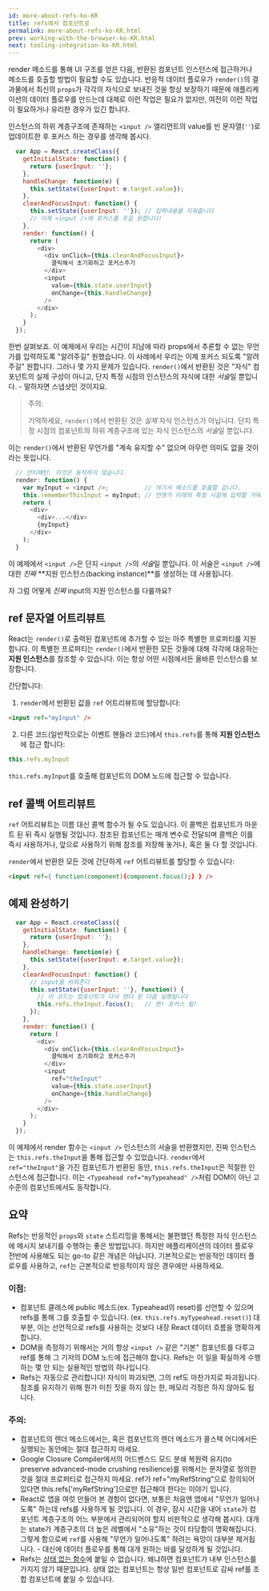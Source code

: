 ```yaml
---
id: more-about-refs-ko-KR
title: refs에서 컴포넌트로
permalink: more-about-refs-ko-KR.html
prev: working-with-the-browser-ko-KR.html
next: tooling-integration-ko-KR.html
---
```

render 메소드를 통해 UI 구조를 얻은 다음, 반환된 컴포넌트 인스턴스에 접근하거나 메소드를 호출할 방법이 필요할 수도 있습니다. 반응적 데이터 플로우가 `render()`의 결과물에서 최신의 `props`가 각각의 자식으로 보내진 것을 항상 보장하기 때문에 애플리케이션의 데이터 플로우를 만드는데 대체로 이런 작업은 필요가 없지만, 여전히 이런 작업이 필요하거나 유리한 경우가 있긴 합니다.

인스턴스의 하위 계층구조에 존재하는 `<input />` 엘리먼트의 value를 빈 문자열(`''`)로 업데이트한 후 포커스 하는 경우를 생각해 봅시다.

```javascript
  var App = React.createClass({
    getInitialState: function() {
      return {userInput: ''};
    },
    handleChange: function(e) {
      this.setState({userInput: e.target.value});
    },
    clearAndFocusInput: function() {
      this.setState({userInput: ''}); // 입력내용을 지워줍니다
      // 이제 <input />에 포커스를 주길 원합니다!
    },
    render: function() {
      return (
        <div>
          <div onClick={this.clearAndFocusInput}>
            클릭해서 초기화하고 포커스주기
          </div>
          <input
            value={this.state.userInput}
            onChange={this.handleChange}
          />
        </div>
      );
    }
  });
```


한번 살펴보죠. 이 예제에서 우리는 시간이 지남에 따라 props에서 추론할 수 없는 무언가를 입력하도록 "알려주길" 원했습니다. 이 사례에서 우리는 이제 포커스 되도록 "알려주길" 원합니다. 그러나 몇 가지 문제가 있습니다. `render()`에서 반환된 것은 "자식" 컴포넌트의 실제 구성이 아니고, 단지 특정 시점의 인스턴스의 자식에 대한 *서술*일 뿐입니다. - 말하자면 스냅샷인 것이지요.

> 주의:
>
> 기억하세요, `render()`에서 반환된 것은 *실제* 자식 인스턴스가 아닙니다. 단지 특정 시점의 컴포넌트의 하위 계층구조에 있는 자식 인스턴스의 *서술*일 뿐입니다.


이는 `render()`에서 반환된 무언가를 "계속 유지할 수" 없으며 아무런 의미도 없을 것이라는 뜻입니다.

```javascript
  // 안티패턴: 이것은 동작하지 않습니다.
  render: function() {
    var myInput = <input />;          // 여기서 메소드를 호출할 겁니다.
    this.rememberThisInput = myInput; // 언젠가 미래의 특정 시점에 입력할 거에요! YAY!
    return (
      <div>
        <div>...</div>
        {myInput}
      </div>
    );
  }
```

이 예제에서 `<input />`은 단지 `<input />`의 *서술*일 뿐입니다. 이 서술은 `<input />`에 대한 *진짜* **지원 인스턴스(backing instance)**를 생성하는 데 사용됩니다.

자 그럼 어떻게 *진짜* input의 지원 인스턴스를 다룰까요?

## ref 문자열 어트리뷰트

React는 `render()`로 출력된 컴포넌트에 추가할 수 있는 아주 특별한 프로퍼티를 지원합니다. 이 특별한 프로퍼티는 `render()`에서 반환한 모든 것들에 대해 각각에 대응하는 **지원 인스턴스**를 참조할 수 있습니다. 이는 항상 어떤 시점에서든 올바른 인스턴스를 보장합니다.


간단합니다:

1. `render`에서 반환된 값을 `ref` 어트리뷰트에 할당합니다:

  ```html
  <input ref="myInput" />
  ```

2. 다른 코드(일반적으로는 이벤트 핸들러 코드)에서 `this.refs`를 통해 **지원 인스턴스**에 접근 합니다:

  ```javascript
  this.refs.myInput
  ```

  `this.refs.myInput`를 호출해 컴포넌트의 DOM 노드에 접근할 수 있습니다.

## ref 콜백 어트리뷰트

`ref` 어트리뷰트는 이름 대신 콜백 함수가 될 수도 있습니다. 이 콜백은 컴포넌트가 마운트 된 뒤 즉시 실행될 것입니다. 참조된 컴포넌트는 매개 변수로 전달되며 콜백은 이를 즉시 사용하거나, 앞으로 사용하기 위해 참조를 저장해 놓거나, 혹은 둘 다 할 것입니다.

`render`에서 반환한 모든 것에 간단하게 `ref` 어트리뷰트를 할당할 수 있습니다:

  ```html
  <input ref={ function(component){component.focus();} } />
  ```

## 예제 완성하기

```javascript
  var App = React.createClass({
    getInitialState: function() {
      return {userInput: ''};
    },
    handleChange: function(e) {
      this.setState({userInput: e.target.value});
    },
    clearAndFocusInput: function() {
      // input을 비워준다
      this.setState({userInput: ''}, function() {
        // 이 코드는 컴포넌트가 다시 렌더 된 다음 실행됩니다
        this.refs.theInput.focus();   // 짠! 포커스 됨!
      });
    },
    render: function() {
      return (
        <div>
          <div onClick={this.clearAndFocusInput}>
            클릭해서 초기화하고 포커스주기
          </div>
          <input
            ref="theInput"
            value={this.state.userInput}
            onChange={this.handleChange}
          />
        </div>
      );
    }
  });
```

이 예제에서 render 함수는 `<input />` 인스턴스의 서술을 반환했지만, 진짜 인스턴스는 `this.refs.theInput`을 통해 접근할 수 있었습니다. `render`에서 `ref="theInput"`을 가진 컴포넌트가 반환된 동안, `this.refs.theInput`은 적절한 인스턴스에 접근합니다. 이는 `<Typeahead ref="myTypeahead" />`처럼 DOM이 아닌 고수준의 컴포넌트에서도 동작합니다.


## 요약

Refs는 반응적인 `props`와 `state` 스트리밍을 통해서는 불편했던 특정한 자식 인스턴스에 메시지 보내기를 수행하는 좋은 방법입니다. 하지만 애플리케이션의 데이터 플로우 전반에 사용해도 되는 go-to 같은 개념은 아닙니다. 기본적으로는 반응적인 데이터 플로우를 사용하고, `ref`는 근본적으로 반응적이지 않은 경우에만 사용하세요.

### 이점:

- 컴포넌트 클래스에 public 메소드(ex. Typeahead의 reset)를 선언할 수 있으며 refs를 통해 그를 호출할 수 있습니다. (ex. `this.refs.myTypeahead.reset()`) 대부분, 이는 선언적으로 refs를 사용하는 것보다 내장 React 데이터 흐름을 명확하게 합니다.
- DOM을 측정하기 위해서는 거의 항상 `<input />` 같은 "기본" 컴포넌트를 다루고 ref를 통해 그 기저의 DOM 노드에 접근해야 합니다. Refs는 이 일을 확실하게 수행하는 몇 안 되는 실용적인 방법의 하나입니다.
- Refs는 자동으로 관리합니다! 자식이 파괴되면, 그의 ref도 마찬가지로 파괴됩니다. 참조를 유지하기 위해 뭔가 미친 짓을 하지 않는 한, 메모리 걱정은 하지 않아도 됩니다.

### 주의:

- 컴포넌트의 렌더 메소드에서는, 혹은 컴포넌트의 렌더 메소드가 콜스택 어디에서든 실행되는 동안에는 절대 접근하지 마세요.
- Google Closure Compiler에서의 어드벤스드 모드 분쇄 복원력 유지(to preserve advanced-mode crushing resilience)를 위해서는 문자열로 정의한 것을 절대 프로퍼티로 접근하지 마세요. ref가 ref="myRefString"으로 정의되어 있다면 this.refs['myRefString']으로만 접근해야 한다는 이야기 입니다.
- React로 앱을 여럿 만들어 본 경험이 없다면, 보통은 처음엔 앱에서 "무언가 일어나도록" 하는데 refs를 사용하게 될 것입니다. 이 경우, 잠시 시간을 내어 `state`가 컴포넌트 계층구조의 어느 부분에서 관리되어야 할지 비판적으로 생각해 봅시다. 대개는 state가 계층구조의 더 높은 레벨에서 "소유"하는 것이 타당함이 명확해집니다. 그렇게 함으로써 `ref`를 사용해 "무언가 일어나도록" 하려는 욕망이 대부분 제거됩니다. - 대신에 데이터 플로우를 통해 대개 원하는 바를 달성하게 될 것입니다.
- Refs는 [상태 없는 함수](/react/docs/reusable-components-ko-KR.html#stateless-functions)에 붙일 수 없습니다. 왜냐하면 컴포넌트가 내부 인스턴스를 가지지 않기 때문입니다. 상태 없는 컴포넌트는 항상 일반 컴포넌트로 감싸 ref를 조합 컴포넌트에 붙일 수 있습니다.
